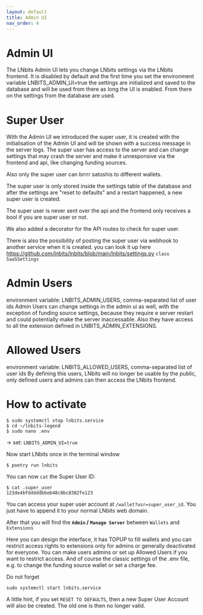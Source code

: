 ```yaml
---
layout: default
title: Admin UI
nav_order: 4
---
```



Admin UI
========
The LNbits Admin UI lets you change LNbits settings via the LNbits frontend.
It is disabled by default and the first time you set the environment variable LNBITS_ADMIN_UI=true
the settings are initialized and saved to the database and will be used from there as long the UI is enabled.
From there on the settings from the database are used.


Super User
==========
With the Admin UI we introduced the super user, it is created with the initialisation of the Admin UI and will be shown with a success message in the server logs.
The super user has access to the server and can change settings that may crash the server and make it unresponsive via the frontend and api, like changing funding sources.

Also only the super user can brrrr satoshis to different wallets.

The super user is only stored inside the settings table of the database and after the settings are "reset to defaults" and a restart happened,
a new super user is created.

The super user is never sent over the api and the frontend only receives a bool if you are super user or not.

We also added a decorator for the API routes to check for super user.

There is also the possibility of posting the super user via webhook to another service when it is created. you can look it up here https://github.com/lnbits/lnbits/blob/main/lnbits/settings.py `class SaaSSettings`


Admin Users
===========
environment variable: LNBITS_ADMIN_USERS, comma-separated list of user ids
Admin Users can change settings in the admin ui as well, with the exception of funding source settings, because they require e server restart and could potentially make the server inaccessable. Also they have access to all the extension defined in LNBITS_ADMIN_EXTENSIONS.


Allowed Users
=============
environment variable: LNBITS_ALLOWED_USERS, comma-separated list of user ids
By defining this users, LNbits will no longer be usable by the public, only defined users and admins can then access the LNbits frontend.


How to activate
=============
```
$ sudo systemctl stop lnbits.service
$ cd ~/lnbits-legend
$ sudo nano .env
```
-> set: `LNBITS_ADMIN_UI=true`

Now start LNbits once in the terminal window
```
$ poetry run lnbits
```
You can now `cat` the Super User ID:
```
$ cat .super_user
123de4bfdddddbbeb48c8bc8382fe123
```
You can access your super user account at `/wallet?usr=super_user_id`. You just have to append it to your normal LNbits web domain.

After that you will find the __`Admin` / `Manage Server`__ between `Wallets` and `Extensions`

Here you can design the interface, it has TOPUP to fill wallets and you can restrict access rights to extensions only for admins or generally deactivated for everyone. You can make users admins or set up Allowed Users if you want to restrict access. And of course the classic settings of the .env file, e.g. to change the funding source wallet or set a charge fee.

Do not forget
```
sudo systemctl start lnbits.service
```
A little hint, if you set `RESET TO DEFAULTS`, then a new Super User Account will also be created. The old one is then no longer valid.
